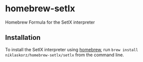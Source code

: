 # homebrew-setlx
Homebrew Formula for the SetlX interpreter

## Installation

To install the SetlX interpreter using [homebrew](brew.sh), run `brew install niklaskorz/homebrew-setlx/setlx` from the command line.

